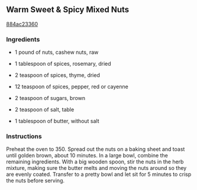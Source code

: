 ## Warm Sweet & Spicy Mixed Nuts

[884ac23360](http://www.food.com/recipe/warm-sweet-spicy-mixed-nuts-498805)

### Ingredients

 - 1 pound of nuts, cashew nuts, raw

 - 1 tablespoon of spices, rosemary, dried

 - 2 teaspoon of spices, thyme, dried

 - 12 teaspoon of spices, pepper, red or cayenne

 - 2 teaspoon of sugars, brown

 - 2 teaspoon of salt, table

 - 1 tablespoon of butter, without salt

### Instructions

Preheat the oven to 350. Spread out the nuts on a baking sheet and toast until golden brown, about 10 minutes. In a large bowl, combine the remaining ingredients. With a big wooden spoon, stir the nuts in the herb mixture, making sure the butter melts and moving the nuts around so they are evenly coated. Transfer to a pretty bowl and let sit for 5 minutes to crisp the nuts before serving.
